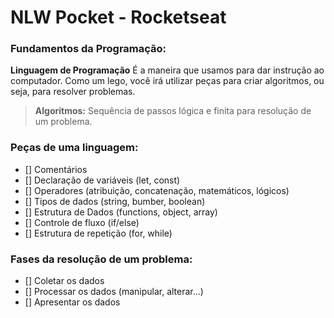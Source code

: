# NLW Pocket - Rocketseat
### Fundamentos da Programação:
**Linguagem de Programação**
É a maneira que usamos para dar instrução ao computador. Como um lego, você irá utilizar peças para criar algoritmos, ou seja, para resolver problemas.

> **Algoritmos:** Sequência de passos lógica e finita para resolução de um problema.

### Peças de uma linguagem:
- [] Comentários
- [] Declaração de variáveis (let, const)
- [] Operadores (atribuição, concatenação, matemáticos, lógicos)
- [] Tipos de dados (string, bumber, boolean)
- [] Estrutura de Dados (functions, object, array)
- [] Controle de fluxo (if/else)
- [] Estrutura de repetição (for, while)

### Fases da resolução de um problema:
- [] Coletar os dados
- [] Processar os dados (manipular, alterar...)
- [] Apresentar os dados